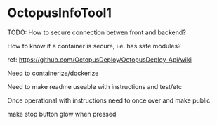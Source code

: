 # OctopusInfoTool1
TODO:
How to secure connection betwen front and backend?

How to know if a container is secure, i.e. has safe modules?

ref: https://github.com/OctopusDeploy/OctopusDeploy-Api/wiki

Need to containerize/dockerize

Need to make readme useable with instructions and test/etc

Once operational with instructions need to once over and make public

make stop button glow when pressed